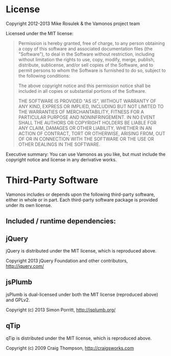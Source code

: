 # License #

Copyright 2012-2013 Mike Rosulek & the Vamonos project team

Licensed under the MIT license:

> Permission is hereby granted, free of charge, to any person obtaining a copy
> of this software and associated documentation files (the "Software"), to deal
> in the Software without restriction, including without limitation the rights
> to use, copy, modify, merge, publish, distribute, sublicense, and/or sell
> copies of the Software, and to permit persons to whom the Software is
> furnished to do so, subject to the following conditions:
>
> The above copyright notice and this permission notice shall be included in all
> copies or substantial portions of the Software.
>
> THE SOFTWARE IS PROVIDED "AS IS", WITHOUT WARRANTY OF ANY KIND, EXPRESS OR
> IMPLIED, INCLUDING BUT NOT LIMITED TO THE WARRANTIES OF MERCHANTABILITY,
> FITNESS FOR A PARTICULAR PURPOSE AND NONINFRINGEMENT. IN NO EVENT SHALL THE
> AUTHORS OR COPYRIGHT HOLDERS BE LIABLE FOR ANY CLAIM, DAMAGES OR OTHER
> LIABILITY, WHETHER IN AN ACTION OF CONTRACT, TORT OR OTHERWISE, ARISING FROM,
> OUT OF OR IN CONNECTION WITH THE SOFTWARE OR THE USE OR OTHER DEALINGS IN THE
> SOFTWARE.

Executive summary: You can use Vamonos as you like, but must include the
copyright notice and license in any derivative works.

# Third-Party Software #

Vamonos includes or depends upon the following third-party software, either in
whole or in part. Each third-party software package is provided under its own
license.

## Included / runtime dependencies: ##

## jQuery ##

jQuery is distributed under the MIT license, which is reproduced above.

Copyright 2013 jQuery Foundation and other contributors, http://jquery.com/

## jsPlumb ##

jsPlumb is dual-licensed under both the MIT license (reproduced above) and GPLv2.

Copyright (c) 2013 Simon Porritt, http://jsplumb.org/

## qTip ##

qTip is distributed under the MIT license, which is reproduced above.

Copyright (c) 2009 Craig Thompson, http://craigsworks.com
